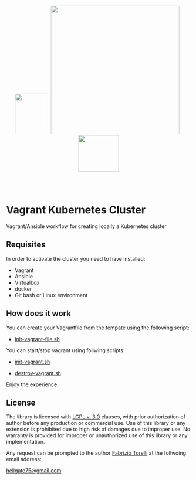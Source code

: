 <p align="center">
<image width="90" height="110" src="images/ansible-logo.png"></image>&nbsp;
<image width="350" height="350" src="images/kubernetes-logo.png">
&nbsp;<image width="110" height="100" src="images/vagrant-logo.png"></image>
</p><br/>
<br/>

# Vagrant Kubernetes Cluster

Vagrant/Ansible workflow for creating locally a Kubernetes cluster



## Requisites

In order to activate the cluster you need to have installed:

* Vagrant
* Ansible
* Virtualbox
* docker
* Git bash or Linux environment



## How does it work


You can create your Vagrantfile from the tempate using the following script:

* [init-vagrant-file.sh](/init-vagrant-file.sh)


You can start/stop vagrant using follwing scripts:

* [init-vagrant.sh](/init-vagrant.sh)

* [destroy-vagrant.sh](/destroy-vagrant.sh)


Enjoy the experience.



## License

The library is licensed with [LGPL v. 3.0](/LICENSE) clauses, with prior authorization of author before any production or commercial use. Use of this library or any extension is prohibited due to high risk of damages due to improper use. No warranty is provided for improper or unauthorized use of this library or any implementation.

Any request can be prompted to the author [Fabrizio Torelli](https://www.linkedin.com/in/fabriziotorelli) at the follwoing email address:

[hellgate75@gmail.com](mailto:hellgate75@gmail.com)
